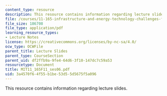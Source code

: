 ```yaml
---
content_type: resource
description: This resource contains information regarding lecture slides.
file: /courses/11-165-infrastructure-and-energy-technology-challenges-fall-2011/3a4570f64f55b1be53d55d5675f5a096_MIT11_165F11_ses06.pdf
file_size: 186708
file_type: application/pdf
learning_resource_types:
- Lecture Notes
license: https://creativecommons.org/licenses/by-nc-sa/4.0/
ocw_type: OCWFile
parent_title: Lecture Slides
parent_type: CourseSection
parent_uid: df2ffb9a-9fe4-64d6-3f10-147dc7c59a53
resourcetype: Document
title: MIT11_165F11_ses06.pdf
uid: 3a4570f6-4f55-b1be-53d5-5d5675f5a096
---
```

This resource contains information regarding lecture slides.